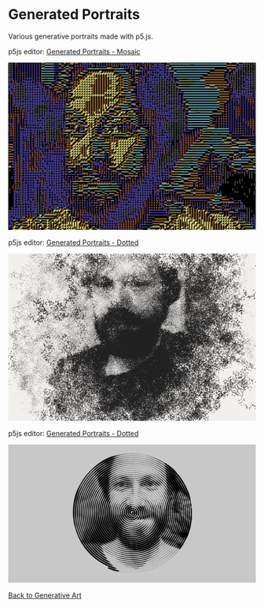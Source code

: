 # Generated Portraits

Various generative portraits made with p5.js.

p5js editor: [Generated Portraits - Mosaic](https://editor.p5js.org/lomz/sketches/1JpTOsBNx)

![genart1](images/generatedportraits3.png)

p5js editor: [Generated Portraits - Dotted](https://editor.p5js.org/lomz/sketches/F_R2nQa-C)

![genart1](images/generatedportraits1.png)

p5js editor: [Generated Portraits - Dotted](https://editor.p5js.org/lomz/sketches/l4O9uzEQq)

![genart1](images/generatedportraits2.png)

[Back to Generative Art](generativeart.html)